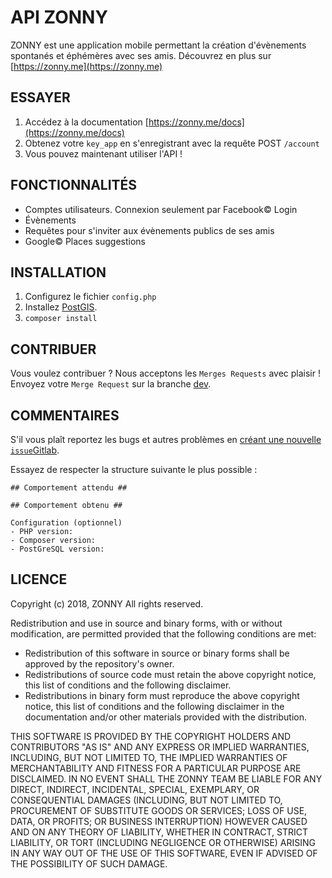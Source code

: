 # API ZONNY

ZONNY est une application mobile permettant la création d'évènements spontanés et éphémères avec ses amis. Découvrez en plus sur [https://zonny.me](https://zonny.me)
## ESSAYER

 1. Accédez à la documentation [https://zonny.me/docs](https://zonny.me/docs)
 2. Obtenez votre `key_app` en s'enregistrant avec la requête POST `/account`
 3. Vous pouvez maintenant utiliser l'API !


## FONCTIONNALITÉS

 - Comptes utilisateurs. Connexion seulement par Facebook© Login
 - Évènements
 - Requêtes pour s'inviter aux évènements publics de ses amis
 - Google© Places suggestions

## INSTALLATION

 1. Configurez le fichier `config.php` 
 2. Installez [PostGIS](https://postgis.net/).
 3. ```composer install```


## CONTRIBUER

Vous voulez contribuer ? Nous acceptons les `Merges Requests` avec plaisir !
Envoyez votre `Merge Request` sur la branche [dev](https://gitlab.com/baudev/ZONNY_API/tree/master/dev).

## COMMENTAIRES

S'il vous plaît reportez les bugs et autres problèmes en [créant une nouvelle `issue`Gitlab](https://gitlab.com/baudev/ZONNY_API/issues/new).

Essayez de respecter la structure suivante le plus possible :

```
## Comportement attendu ##

## Comportement obtenu ##

Configuration (optionnel)
- PHP version:
- Composer version: 
- PostGreSQL version:
```

## LICENCE

Copyright (c) 2018, ZONNY
All rights reserved. 

Redistribution and use in source and binary forms, with or without modification, are permitted provided that the following conditions are met: 
* Redistribution of this software in source or binary forms shall be approved by the repository's owner.
* Redistributions of source code must retain the above copyright notice, this list of conditions and the following disclaimer. 
* Redistributions in binary form must reproduce the above copyright notice, this list of conditions and the following disclaimer in the documentation and/or other materials provided with the distribution.

THIS SOFTWARE IS PROVIDED BY THE COPYRIGHT HOLDERS AND CONTRIBUTORS "AS IS" AND ANY EXPRESS OR IMPLIED WARRANTIES, INCLUDING, BUT NOT LIMITED TO, THE IMPLIED WARRANTIES OF MERCHANTABILITY AND FITNESS FOR A PARTICULAR PURPOSE ARE DISCLAIMED. IN NO EVENT SHALL THE ZONNY TEAM BE LIABLE FOR ANY DIRECT, INDIRECT, INCIDENTAL, SPECIAL, EXEMPLARY, OR CONSEQUENTIAL DAMAGES (INCLUDING, BUT NOT LIMITED TO, PROCUREMENT OF SUBSTITUTE GOODS OR SERVICES; LOSS OF USE, DATA, OR PROFITS; OR BUSINESS INTERRUPTION) HOWEVER CAUSED AND ON ANY THEORY OF LIABILITY, WHETHER IN CONTRACT, STRICT LIABILITY, OR TORT (INCLUDING NEGLIGENCE OR OTHERWISE) ARISING IN ANY WAY OUT OF THE USE OF THIS SOFTWARE, EVEN IF ADVISED OF THE POSSIBILITY OF SUCH DAMAGE. 